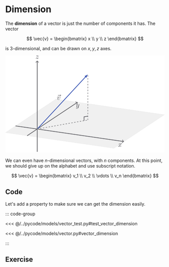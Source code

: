 # Dimension

The **dimension** of a vector is just the number of components it has. The
vector

$$
\vec{v} = \begin{bmatrix}
x \\ y \\ z
\end{bmatrix}
$$

is $3$-dimensional, and can be drawn on $x, y, z$ axes.

![](../../images/3d-vector.svg)

We can even have $n$-dimensional vectors, with $n$ components. At this point, we
should give up on the alphabet and use subscript notation.

$$
\vec{v} = \begin{bmatrix}
v_1 \\ v_2 \\ \vdots \\ v_n
\end{bmatrix}
$$

## Code

Let's add a property to make sure we can get the dimension easily.

::: code-group

<<< @/../pycode/models/vector_test.py#test_vector_dimension

<<< @/../pycode/models/vector.py#vector_dimension

:::

## Exercise

<Exercise id="dimensions" />
